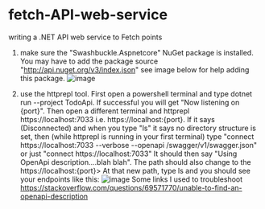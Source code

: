 # fetch-API-web-service
writing a .NET API web service to Fetch points


1. make sure the "Swashbuckle.Aspnetcore" NuGet package is installed. You may have to add the package source "http://api.nuget.org/v3/index.json" see image below for help adding this package. 
![image](https://user-images.githubusercontent.com/15200128/177609563-07215a77-c8da-447b-81b8-dca0e6df09b0.png)

2. use the httprepl tool. 
First open a powershell terminal and type dotnet run --project TodoApi. If successful you will get "Now listening on {port}".
Then open a different terminal and httprepl https://localhost:7033 i.e. https://localhost:{port}. If it says (Disconnected) and when you type "ls" it says no directory structure is set, then (while httprepl is running in your first terminal) type "connect https://localhost:7033 --verbose --openapi /swagger/v1/swagger.json" or just "connect https://localhost:7033"  It should then say "Using OpenApi description....blah blah". The path should also change to the https://localhost:{port}> 
At that new path, type ls and you should see your endpoints like this: 
![image](https://user-images.githubusercontent.com/15200128/177775270-da797a05-6838-46df-b31e-86b4b35e5470.png)
Some links I used to troubleshoot https://stackoverflow.com/questions/69571770/unable-to-find-an-openapi-description
